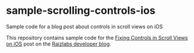 # sample-scrolling-controls-ios
Sample code for a blog post about controls in scroll views on iOS

This repository contains sample code for the [Fixing Controls in Scroll Views on iOS](https://www.raizlabs.com/dev/2016/12/fixing-controls-scroll-views-ios/) post on the [Raizlabs developer blog](http://raizlabs.com/dev).

